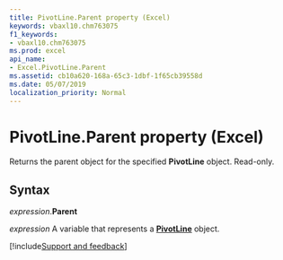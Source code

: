 ```yaml
---
title: PivotLine.Parent property (Excel)
keywords: vbaxl10.chm763075
f1_keywords:
- vbaxl10.chm763075
ms.prod: excel
api_name:
- Excel.PivotLine.Parent
ms.assetid: cb10a620-168a-65c3-1dbf-1f65cb39558d
ms.date: 05/07/2019
localization_priority: Normal
---
```



# PivotLine.Parent property (Excel)

Returns the parent object for the specified **PivotLine** object. Read-only.


## Syntax

_expression_.**Parent**

_expression_ A variable that represents a **[PivotLine](Excel.PivotLine.md)** object.




[!include[Support and feedback](~/includes/feedback-boilerplate.md)]